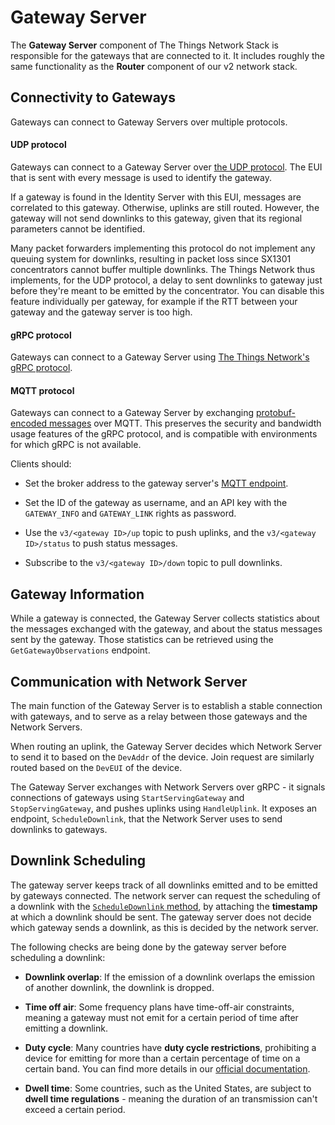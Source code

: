 # Gateway Server

The **Gateway Server** component of The Things Network Stack is responsible for the gateways that are connected to it. It includes roughly the same functionality as the **Router** component of our v2 network stack.

## Connectivity to Gateways

Gateways can connect to Gateway Servers over multiple protocols.

#### UDP protocol

Gateways can connect to a Gateway Server over [the UDP protocol](https://github.com/Lora-net/packet_forwarder/blob/master/PROTOCOL.TXT). The EUI that is sent with every message is used to identify the gateway.

If a gateway is found in the Identity Server with this EUI, messages are correlated to this gateway. Otherwise, uplinks are still routed. However, the gateway will not send downlinks to this gateway, given that its regional parameters cannot be identified.

Many packet forwarders implementing this protocol do not implement any queuing system for downlinks, resulting in packet loss since SX1301 concentrators cannot buffer multiple downlinks. The Things Network thus implements, for the UDP protocol, a delay to sent downlinks to gateway just before they're meant to be emitted by the concentrator. You can disable this feature individually per gateway, for example if the RTT between your gateway and the gateway server is too high.

#### gRPC protocol

Gateways can connect to a Gateway Server using [The Things Network's gRPC protocol](../api/gatewayserver.proto).

#### MQTT protocol

Gateways can connect to a Gateway Server by exchanging [protobuf-encoded messages](../api/gatewayserver.proto) over MQTT. This preserves the security and bandwidth usage features of the gRPC protocol, and is compatible with environments for which gRPC is not available.

Clients should:

+ Set the broker address to the gateway server's [MQTT endpoint](networking.md).

+ Set the ID of the gateway as username, and an API key with the `GATEWAY_INFO` and `GATEWAY_LINK` rights as password.

+ Use the `v3/<gateway ID>/up` topic to push uplinks, and the `v3/<gateway ID>/status` to push status messages.

+ Subscribe to the `v3/<gateway ID>/down` topic to pull downlinks.

## Gateway Information

While a gateway is connected, the Gateway Server collects statistics about the messages exchanged with the gateway, and about the status messages sent by the gateway. Those statistics can be retrieved using the `GetGatewayObservations` endpoint.

## Communication with Network Server

The main function of the Gateway Server is to establish a stable connection with gateways, and to serve as a relay between those gateways and the Network Servers.

When routing an uplink, the Gateway Server decides which Network Server to send it to based on the `DevAddr` of the device. Join request are similarly routed based on the `DevEUI` of the device.

The Gateway Server exchanges with Network Servers over gRPC - it signals connections of gateways using `StartServingGateway` and `StopServingGateway`, and pushes uplinks using `HandleUplink`. It exposes an endpoint, `ScheduleDownlink`, that the Network Server uses to send downlinks to gateways.

## Downlink Scheduling

The gateway server keeps track of all downlinks emitted and to be emitted by gateways connected. The network server can request the scheduling of a downlink with the [`ScheduleDownlink` method](../api/gatewayserver.proto), by attaching the **timestamp** at which a downlink should be sent. The gateway server does not decide which gateway sends a downlink, as this is decided by the network server.

The following checks are being done by the gateway server before scheduling a downlink:

+ **Downlink overlap**: If the emission of a downlink overlaps the emission of another downlink, the downlink is dropped.

+ **Time off air**: Some frequency plans have time-off-air constraints, meaning a gateway must not emit for a certain period of time after emitting a downlink.

+ **Duty cycle**: Many countries have **duty cycle restrictions**, prohibiting a device for emitting for more than a certain percentage of time on a certain band. You can find more details in our [official documentation](https://www.thethingsnetwork.org/docs/lorawan/#eu-863-870-mhz-and-duty-cycle).

+ **Dwell time**: Some countries, such as the United States, are subject to **dwell time regulations** - meaning the duration of an transmission can't exceed a certain period.
